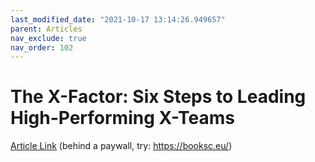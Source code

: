 ```yaml
---
last_modified_date: "2021-10-17 13:14:26.949657"
parent: Articles
nav_exclude: true
nav_order: 102
---
```


# The X-Factor: Six Steps to Leading High-Performing X-Teams

[Article Link](https://www.sciencedirect.com/science/article/abs/pii/S009026160900031X?via%3Dihub) (behind a paywall, try: https://booksc.eu/)
